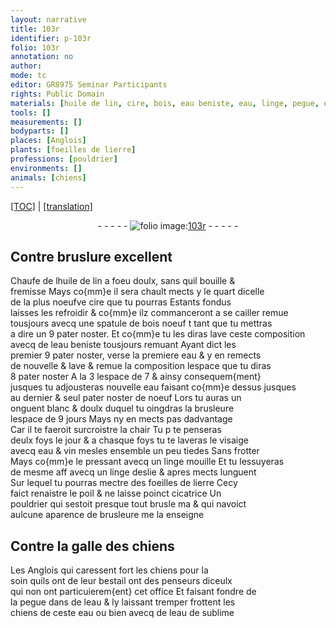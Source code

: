 ```yaml
---
layout: narrative
title: 103r
identifier: p-103r
folio: 103r
annotation: no
author:
mode: tc
editor: GR8975 Seminar Participants
rights: Public Domain
materials: [huile de lin, cire, bois, eau beniste, eau, linge, pegue, eau de sublime]
tools: []
measurements: []
bodyparts: []
places: [Anglois]
plants: [foeilles de lierre]
professions: [pouldrier]
environments: []
animals: [chiens]
---
```


<p><a href="{{ site.baseurl }}/diplomatic/">[TOC]</a> | <a href="{{ site.baseurl }}/texts/p-103r_tl/" target="_blank">[translation]</a></p><div class="folio" align="center">- - - - - <a href="http://gallica.bnf.fr/ark:/12148/btv1b10500001g/f211.item" target="_blank"><img src="https://cu-mkp.github.io/2017-workshop-edition/assets/photo-icon.png" alt="folio image: " style="display:inline-block; margin-bottom:-3px;"/>103r</a> - - - - - </div>  
  

## Contre bruslure excellent

 
Chaufe de l<span class="m">huile de lin</span> a foeu doulx, sans quil bouille &<br/> fremisse Mays co{mm}e il sera chault mects y le quart dicelle<br/> de la plus noeufve <span class="m">cire</span> que tu pourras Estants fondus<br/> laisses les refroidir & co{mm}e ilz commanceront a se cailler remue<br/> tousjours avecq une spatule de <span class="m">bois</span> noeuf <span class="del">t</span> tant que tu mettras<br/> a dire <span class="del">un</span> 9 pater noster. Et co{mm}e tu les diras lave ceste composition<br/> avecq de l<span class="m">eau beniste</span> tousjours remuant Ayant dict le<span class="add">s</span><br/> premier <span class="add">9</span> pater noster, verse la premiere <span class="m">eau</span> & y en remects<br/> de nouvelle & lave & remue la composition lespace que tu diras<br/> 8 pater noster A la 3 lespace de 7 & ainsy consequem{ment}<br/> <span class="del">jusques</span> tu adjousteras nouvelle eau faisant co{mm}e dessus jusques<br/> au dernier & seul pater noster de noeuf Lors tu auras un<br/> onguent blanc & doulx duquel tu oingdras la brusleure<br/> lespace de 9 jours Mays ny en mects pas dadvantage<br/> Car il te f<span class="del">a</span>eroit surcroistre la chair Tu <span class="del">p</span> te penseras<br/> deulx foys le jour & a chasque foys tu te laveras le visaige<br/> avecq eau & vin mesles ensemble un peu tiedes Sans frotter<br/> Mays co{mm}e le pressant avecq un <span class="m">linge</span> mouille Et tu lessuyeras<br/> de mesme <span class="del">aff</span> avecq un <span class="m">linge</span> deslie & apres mects lunguent<br/> Sur lequel tu pourras mectre des <span class="pa">foeilles de lierre</span> Cecy<br/> faict renaistre le poil & ne laisse poinct cicatrice Un<br/> <span class="pro">pouldrier</span> qui sestoit presque tout brusle <span class="del">ma</span> & qui navoict<br/> aulcune aparence de brusleure me la enseigne
 
 
  

## Contre la galle des <span class="al">chiens</span>

 
Les <span class="pl">Anglois</span> qui caressent fort les <span class="al">chiens</span> pour la<br/> soin quils ont de leur bestail ont des penseurs diceulx<br/> qui <span class="del">non</span> ont particuierem{ent} cet office Et faisant fondre de<br/> la <span class="m">pegue</span> dans de leau & ly laissant tremper frottent les<br/> <span class="al">chiens</span> de ceste eau ou bien avecq de l<span class="m">eau de sublime</span>
 
